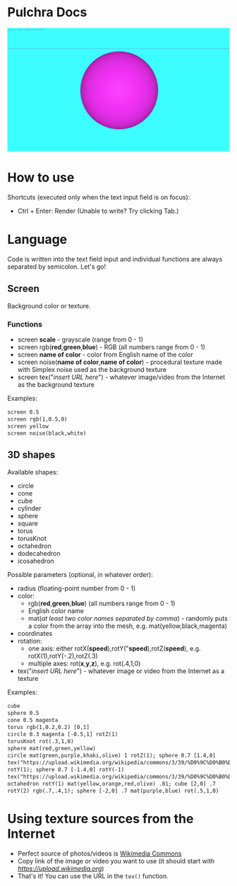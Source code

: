 # Pulchra Docs
![screenshot](screenshot.png)
# How to use
Shortcuts (executed only when the text input field is on focus):
- Ctrl + Enter: Render 
(Unable to write? Try clicking Tab.) 
# Language
Code is written into the text field input and individual functions are always separated by semicolon.
Let's go!
## Screen
Background color or texture.
### Functions

- screen **scale** - grayscale (range from 0 - 1)
- screen rgb(**red**,**green**,**blue**) - RGB (all numbers range from 0 - 1)
- screen **name of color** - color from English name of the color 
- screen noise(**name of color**,**name of color**) - procedural texture made with Simplex noise used as the background texture
- screen tex("*insert URL here*") - whatever image/video from the Internet as the background texture

Examples:
```
screen 0.5
screen rgb(1,0.5,0)
screen yellow
screen noise(black,white)
```
## 3D shapes
Available shapes:
- circle
- cone
- cube
- cylinder
- sphere
- square
- torus
- torusKnot
- octahedron
- dodecahedron
- icosahedron

Possible parameters (optional, in whatever order):
- radius (floating-point number from 0 - 1)
- color: 
  - rgb(**red**,**green**,**blue**)  (all numbers range from 0 - 1)
  - English color name
  - mat(*at least two color names separated by comma*) - randomly puts a color from the array into the mesh, e.g. mat(yellow,black,magenta)
- coordinates
- rotation:
  - one axis: either rotX(**speed**),rotY("**speed**),rotZ(**speed**), e.g. rotX(1),rotY(-.2),rotZ(.3)
  - multiple axes: rot(**x**,**y**,**z**), e.g. rot(.4,1,0)
- tex("*insert URL here*") - whatever image or video from the Internet as a texture

Examples:
```
cube
sphere 0.5
cone 0.5 magenta
torus rgb(1,0.2,0.2) [0,1]
circle 0.3 magenta [-0.5,1] rotZ(1) 
torusKnot rot(.3,1,0)
sphere mat(red,green,yellow)
circle mat(green,purple,khaki,olive) 1 rotZ(1); sphere 0.7 [1.4,0] tex("https://upload.wikimedia.org/wikipedia/commons/3/39/%D0%9C%D0%B0%D1%8F%D0%BA_%D0%91%D0%B5%D0%BB%D1%8B%D0%B9.webm") rotY(1); sphere 0.7 [-1.4,0] rotY(-1) tex("https://upload.wikimedia.org/wikipedia/commons/3/39/%D0%9C%D0%B0%D1%8F%D0%BA_%D0%91%D0%B5%D0%BB%D1%8B%D0%B9.webm")
octahedron rotY(1) mat(yellow,orange,red,olive) .81; cube [2,0] .7 rotY(2) rgb(.7,.4,1); sphere [-2,0] .7 mat(purple,blue) rot(.5,1,0)
```
# Using texture sources from the Internet
- Perfect source of photos/videos is [Wikimedia Commons](https://commons.m.wikimedia.org/wiki/Main_Page)
- Copy link of the image or video you want to use (it should start with *https://upload.wikimedia.org*)
- That's it! You can use the URL in the `tex()` function.